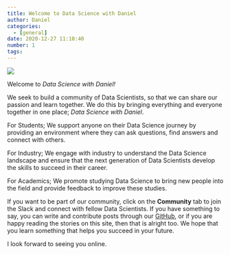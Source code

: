 ```yaml
---
title: Welcome to Data Science with Daniel
author: Daniel
categories:
  - [general]
date: 2020-12-27 11:10:40
number: 1
tags: 
---
```


![](/images/Post_Space.png)

Welcome to *Data Science with Daniel!*

We seek to build a community of Data Scientists, so that we can share our passion and learn together. We do this by bringing everything and everyone together in one place; *Data Science with Daniel*.

For Students; We support anyone on their Data Science journey by providing an environment where they can ask questions, find answers and connect with others.

For Industry; We engage with industry to understand the Data Science landscape and ensure that the next generation of Data Scientists develop the skills to succeed in their career.

For Academics; We promote studying Data Science to bring new people into the field and provide feedback to improve these studies. 

If you want to be part of our community, click on the **Community** tab to join the Slack and connect with fellow Data Scientists. If you have something to say, you can write and contribute posts through our [GitHub](https://github.com/datasciencewithdaniel/datasciencewithdaniel), or if you are happy reading the stories on this site, then that is alright too. We hope that you learn something that helps you succeed in your future.

I look forward to seeing you online.
